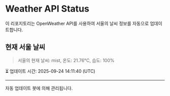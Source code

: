 
# Weather API Status

이 리포지토리는 OpenWeather API를 사용하여 서울의 날씨 정보를 자동으로 업데이트합니다.

## 현재 서울 날씨
> 서울의 현재 날씨: mist, 온도: 21.76°C, 습도: 100%

⏳ 업데이트 시간: 2025-09-24 14:11:40 (UTC)

---
자동 업데이트 봇에 의해 관리됩니다.
